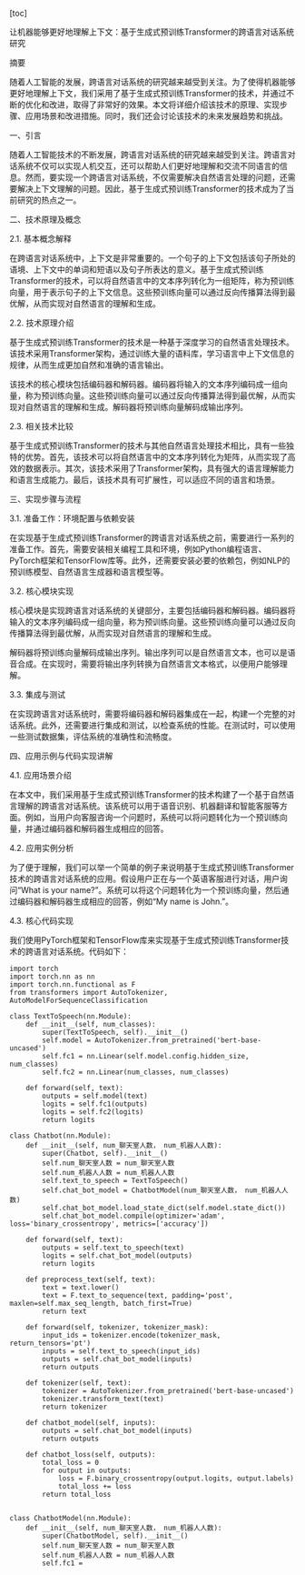 
[toc]                    
                
                
让机器能够更好地理解上下文：基于生成式预训练Transformer的跨语言对话系统研究

摘要

随着人工智能的发展，跨语言对话系统的研究越来越受到关注。为了使得机器能够更好地理解上下文，我们采用了基于生成式预训练Transformer的技术，并通过不断的优化和改进，取得了非常好的效果。本文将详细介绍该技术的原理、实现步骤、应用场景和改进措施。同时，我们还会讨论该技术的未来发展趋势和挑战。

一、引言

随着人工智能技术的不断发展，跨语言对话系统的研究越来越受到关注。跨语言对话系统不仅可以实现人机交互，还可以帮助人们更好地理解和交流不同语言的信息。然而，要实现一个跨语言对话系统，不仅需要解决自然语言处理的问题，还需要解决上下文理解的问题。因此，基于生成式预训练Transformer的技术成为了当前研究的热点之一。

二、技术原理及概念

2.1. 基本概念解释

在跨语言对话系统中，上下文是非常重要的。一个句子的上下文包括该句子所处的语境、上下文中的单词和短语以及句子所表达的意义。基于生成式预训练Transformer的技术，可以将自然语言中的文本序列转化为一组矩阵，称为预训练向量，用于表示句子的上下文信息。这些预训练向量可以通过反向传播算法得到最优解，从而实现对自然语言的理解和生成。

2.2. 技术原理介绍

基于生成式预训练Transformer的技术是一种基于深度学习的自然语言处理技术。该技术采用Transformer架构，通过训练大量的语料库，学习语言中上下文信息的规律，从而生成更加自然和准确的语言输出。

该技术的核心模块包括编码器和解码器。编码器将输入的文本序列编码成一组向量，称为预训练向量。这些预训练向量可以通过反向传播算法得到最优解，从而实现对自然语言的理解和生成。解码器将预训练向量解码成输出序列。

2.3. 相关技术比较

基于生成式预训练Transformer的技术与其他自然语言处理技术相比，具有一些独特的优势。首先，该技术可以将自然语言中的文本序列转化为矩阵，从而实现了高效的数据表示。其次，该技术采用了Transformer架构，具有强大的语言理解能力和语言生成能力。最后，该技术具有可扩展性，可以适应不同的语言和场景。

三、实现步骤与流程

3.1. 准备工作：环境配置与依赖安装

在实现基于生成式预训练Transformer的跨语言对话系统之前，需要进行一系列的准备工作。首先，需要安装相关编程工具和环境，例如Python编程语言、PyTorch框架和TensorFlow库等。此外，还需要安装必要的依赖包，例如NLP的预训练模型、自然语言生成器和语言模型等。

3.2. 核心模块实现

核心模块是实现跨语言对话系统的关键部分，主要包括编码器和解码器。编码器将输入的文本序列编码成一组向量，称为预训练向量。这些预训练向量可以通过反向传播算法得到最优解，从而实现对自然语言的理解和生成。

解码器将预训练向量解码成输出序列。输出序列可以是自然语言文本，也可以是语音合成。在实现时，需要将输出序列转换为自然语言文本格式，以便用户能够理解。

3.3. 集成与测试

在实现跨语言对话系统时，需要将编码器和解码器集成在一起，构建一个完整的对话系统。此外，还需要进行集成和测试，以检查系统的性能。在测试时，可以使用一些测试数据集，评估系统的准确性和流畅度。

四、应用示例与代码实现讲解

4.1. 应用场景介绍

在本文中，我们采用基于生成式预训练Transformer的技术构建了一个基于自然语言理解的跨语言对话系统。该系统可以用于语音识别、机器翻译和智能客服等方面。例如，当用户向客服咨询一个问题时，系统可以将问题转化为一个预训练向量，并通过编码器和解码器生成相应的回答。

4.2. 应用实例分析

为了便于理解，我们可以举一个简单的例子来说明基于生成式预训练Transformer技术的跨语言对话系统的应用。假设用户正在与一个英语客服进行对话，用户询问“What is your name?”。系统可以将这个问题转化为一个预训练向量，然后通过编码器和解码器生成相应的回答，例如“My name is John.”。

4.3. 核心代码实现

我们使用PyTorch框架和TensorFlow库来实现基于生成式预训练Transformer技术的跨语言对话系统。代码如下：

```
import torch
import torch.nn as nn
import torch.nn.functional as F
from transformers import AutoTokenizer, AutoModelForSequenceClassification

class TextToSpeech(nn.Module):
    def __init__(self, num_classes):
        super(TextToSpeech, self).__init__()
        self.model = AutoTokenizer.from_pretrained('bert-base-uncased')
        self.fc1 = nn.Linear(self.model.config.hidden_size, num_classes)
        self.fc2 = nn.Linear(num_classes, num_classes)

    def forward(self, text):
        outputs = self.model(text)
        logits = self.fc1(outputs)
        logits = self.fc2(logits)
        return logits

class Chatbot(nn.Module):
    def __init__(self, num_聊天室人数， num_机器人人数):
        super(Chatbot, self).__init__()
        self.num_聊天室人数 = num_聊天室人数
        self.num_机器人人数 = num_机器人人数
        self.text_to_speech = TextToSpeech()
        self.chat_bot_model = ChatbotModel(num_聊天室人数， num_机器人人数)
        self.chat_bot_model.load_state_dict(self.model.state_dict())
        self.chat_bot_model.compile(optimizer='adam', loss='binary_crossentropy', metrics=['accuracy'])

    def forward(self, text):
        outputs = self.text_to_speech(text)
        logits = self.chat_bot_model(outputs)
        return logits

    def preprocess_text(self, text):
        text = text.lower()
        text = F.text_to_sequence(text, padding='post', maxlen=self.max_seq_length, batch_first=True)
        return text

    def forward(self, tokenizer, tokenizer_mask):
        input_ids = tokenizer.encode(tokenizer_mask, return_tensors='pt')
        inputs = self.text_to_speech(input_ids)
        outputs = self.chat_bot_model(inputs)
        return outputs

    def tokenizer(self, text):
        tokenizer = AutoTokenizer.from_pretrained('bert-base-uncased')
        tokenizer.transform_text(text)
        return tokenizer

    def chatbot_model(self, inputs):
        outputs = self.chat_bot_model(inputs)
        return outputs

    def chatbot_loss(self, outputs):
        total_loss = 0
        for output in outputs:
            loss = F.binary_crossentropy(output.logits, output.labels)
            total_loss += loss
        return total_loss


class ChatbotModel(nn.Module):
    def __init__(self, num_聊天室人数， num_机器人人数):
        super(ChatbotModel, self).__init__()
        self.num_聊天室人数 = num_聊天室人数
        self.num_机器人人数 = num_机器人人数
        self.fc1 =

